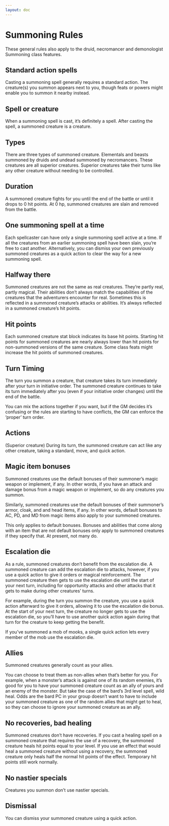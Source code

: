 ```yaml
---
layout: doc
---
```

# Summoning Rules

These general rules also apply to the druid, necromancer and demonologist Summoning class features.

## Standard action spells

Casting a summoning spell generally requires a standard action. The creature(s) you summon appears next to you, though feats or powers might enable you to summon it nearby instead.

## Spell or creature

When a summoning spell is cast, it’s definitely a spell. After casting the spell, a summoned creature is a creature.

## Types

There are three types of summoned creature. Elementals and beasts summoned by druids and undead summoned by necromancers. These creatures are all superior creatures. Superior creatures take their turns like any other creature without needing to be controlled.

## Duration

A summoned creature fights for you until the end of the battle or until it drops to 0 hit points. At 0 hp, summoned creatures are slain and removed from the battle.

## One summoning spell at a time

Each spellcaster can have only a single summoning spell active at a time. If all the creatures from an earlier summoning spell have been slain, you’re free to cast another. Alternatively, you can dismiss your own previously summoned creatures as a quick action to clear the way for a new summoning spell.

## Halfway there

Summoned creatures are not the same as real creatures. They’re partly real, partly magical. Their abilities don’t always match the capabilities of the creatures that the adventurers encounter for real. Sometimes this is reflected in a summoned creature’s attacks or abilities. It’s always reflected in a summoned creature’s hit points.

## Hit points

Each summoned creature stat block indicates its base hit points. Starting hit points for summoned creatures are nearly always lower than hit points for non-summoned versions of the same creature. Some class feats might increase the hit points of summoned creatures.

## Turn Timing

The turn you summon a creature, that creature takes its turn immediately after your turn in initiative order. The summoned creature continues to take its turn immediately after you (even if your initiative order changes) until the end of the battle.

You can mix the actions together if you want, but if the GM decides it’s confusing or the rules are starting to have conflicts, the GM can enforce the ‘proper’ turn order.

## Actions

(Superior creature) During its turn, the summoned creature can act like any other creature, taking a standard, move, and quick action.

## Magic item bonuses

Summoned creatures use the default bonuses of their summoner’s magic weapon or implement, if any. In other words, if you have an attack and damage bonus from a magic weapon or implement, so do any creatures you summon.

Similarly, summoned creatures use the default bonuses of their summoner’s armor, cloak, and and head items, if any. In other words, default bonuses to AC, PD, and MD from magic items also apply to your summoned creatures.

This only applies to default bonuses. Bonuses and abilities that come along with an item that are not default bonuses only apply to summoned creatures if they specify that. At present, not many do.

## Escalation die

As a rule, summoned creatures don’t benefit from the escalation die. A summoned creature can add the escalation die to attacks, however, if you use a quick action to give it orders or magical reinforcement. The summoned creature then gets to use the escalation die until the start of your next turn, including for opportunity attacks and other attacks that it gets to make during other creatures’ turns.

For example, during the turn you summon the creature, you use a quick action afterward to give it orders, allowing it to use the escalation die bonus. At the start of your next turn, the creature no longer gets to use the escalation die, so you’ll have to use another quick action again during that turn for the creature to keep getting the benefit.

If you’ve summoned a mob of mooks, a single quick action lets every member of the mob use the escalation die.

## Allies

Summoned creatures generally count as your allies.

You can choose to treat them as non-allies when that’s better for you. For example, when a monster’s attack is against one of its random enemies, it’s good for you to have your summoned creature count as an ally of yours and an enemy of the monster. But take the case of the bard’s 3rd level spell, wild heal. Odds are the bard PC in your group doesn’t want to have to include your summoned creature as one of the random allies that might get to heal, so they can choose to ignore your summoned creature as an ally.

## No recoveries, bad healing

Summoned creatures don’t have recoveries. If you cast a healing spell on a summoned creature that requires the use of a recovery, the summoned creature heals hit points equal to your level. If you use an effect that would heal a summoned creature without using a recovery, the summoned creature only heals half the normal hit points of the effect. Temporary hit points still work normally.

## No nastier specials

Creatures you summon don’t use nastier specials.

## Dismissal

You can dismiss your summoned creature using a quick action.
